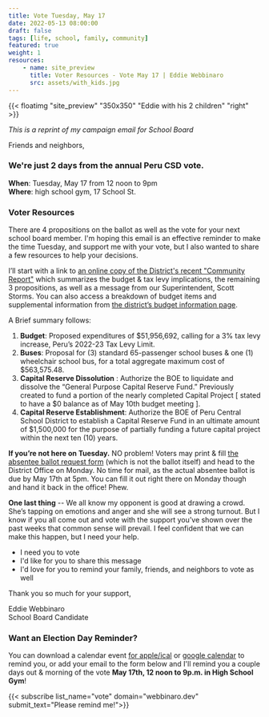 ```yaml
---
title: Vote Tuesday, May 17 
date: 2022-05-13 08:00:00
draft: false
tags: [life, school, family, community]
featured: true
weight: 1
resources:
    - name: site_preview
      title: Voter Resources - Vote May 17 | Eddie Webbinaro
      src: assets/with_kids.jpg
---
```

{{< floatimg "site_preview" "350x350" "Eddie with his 2 children" "right" >}}

_This is a reprint of my campaign email for School Board_

Friends and neighbors,

### We're just 2 days from the annual Peru CSD vote.

**When**: Tuesday, May 17 from 12 noon to 9pm  
**Where**: high school gym, 17 School St.


### Voter Resources
There are 4 propositions on the ballot as well as the vote for your next school board member. I'm hoping this email is an effective reminder to make the time Tuesday, and support me with your vote, but I also wanted to share a few resources to help your decisions.

I’ll start with a link to [an online copy of the District's recent "Community Report"](https://www.perucsd.org/wp-content/uploads/2022/04/Peru-Budget-NL-2022-23-Blue-and-Black-Pantone-Reflex-Blue-draft-2-1.pdf) which summarizes the budget & tax levy implications, the remaining 3 propositions, as well as a message from our Superintendent, Scott Storms. You can also access a breakdown of budget items and supplemental information from [the district’s budget information page](https://www.perucsd.org/district/business-office/budget-information/).

A Brief summary follows:
1. **Budget**: Proposed expenditures of $51,956,692, calling for a 3% tax levy increase, Peru’s 2022-23 Tax Levy Limit.
2. **Buses**: Proposal for (3) standard 65-passenger school buses & one (1) wheelchair school bus, for a total aggregate maximum cost of $563,575.48.
3. **Capital Reserve Dissolution** : Authorize the BOE to liquidate and dissolve the “General Purpose Capital Reserve Fund.” Previously created to fund a portion of the nearly completed Capital Project [ stated to have a $0 balance as of May 10th budget meeting ].
4. **Capital Reserve Establishment**: Authorize the BOE of Peru Central School District to establish a Capital Reserve Fund in an ultimate amount of $1,500,000 for the purpose of partially funding a future capital project within the next ten (10) years.

**If you’re not here on Tuesday.** NO problem! Voters may print & fill [the absentee ballot request form](https://www.perucsd.org/wp-content/uploads/2021/12/Absentee-Ballot-Application-May-2022.pdf) (which is not the ballot itself) and head to the District Office on Monday. No time for mail, as the actual absentee ballot is due by May 17th at 5pm. You can fill it out right there on Monday though and hand it back in the office! Phew.

**One last thing** -- We all know my opponent is good at drawing a crowd. She’s tapping on emotions and anger and she will see a strong turnout. But I know if you all come out and vote with the support you’ve shown over the past weeks that common sense will prevail. I feel confident that we can make this happen, but I need your help.
- I need you to vote
- I'd like for you to share this message
- I'd love for you to remind your family, friends, and neighbors to vote as well


Thank you so much for your support,

Eddie Webbinaro  
School Board Candidate


### Want an Election Day Reminder?

You can download a calendar event [for apple/ical](assets/election.ics "Download .ics Calendar Event" ) or [google calendar](http://www.google.com/calendar/event?action=TEMPLATE&dates=20220517T160000Z%2F20220518T010000Z&text=Peru%20School%20Board%20Election&location=Peru%20High%20School%20Gymnasium&details=12%20noon%20-%209p.m.%20%0A%0APlease%20vote%20at%20the%20High%20School%20Gym%20for%20Eddie%20Webbinaro "Add Election Reminder to Google Calendar") to remind you, or add your email to the form below and I'll remind you a couple days out & morning of the vote **May 17th, 12 noon to 9p.m. in High School Gym**!

{{< subscribe list_name="vote" domain="webbinaro.dev" submit_text="Please remind me!">}}